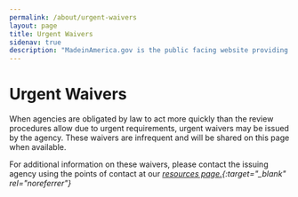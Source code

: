 ```yaml
---
permalink: /about/urgent-waivers
layout: page
title: Urgent Waivers
sidenav: true
description: "MadeinAmerica.gov is the public facing website providing information about Executive Order 14005: Ensuring the Future is Made in America by All of America’s Workers."
---
```


# Urgent Waivers

When agencies are obligated by law to act more quickly than the review procedures allow due to urgent requirements, urgent waivers may be issued by the agency. These waivers are infrequent and will be shared on this page when available.

For additional information on these waivers, please contact the issuing agency using the points of contact at our *[resources page.](https://www.madeinamerica.gov/customer-service/resources/){:target="_blank" rel="noreferrer"}*



